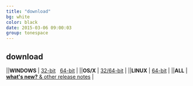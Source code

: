```yaml
---
title: "download"
bg: white
color: black
date: 2015-03-06 09:00:03
group: tonespace
---
```


## download

||**WINDOWS** | <a class="button button-primary u-fixed-width-10 track-click" href="/en/tonespace/v0205/download/544/tonespace-2.5.544-win-32bit.zip">32-bit</a>  &nbsp; <a class="button button-primary u-fixed-width-10 track-click" href="/en/tonespace/v0205/download/544/tonespace-2.5.544-win-64bit.zip">64-bit</a> | 
||**OS/X**    | <a class="button button-primary u-fixed-width-10 track-click" href="/en/tonespace/v0205/download/544/tonespace-2.5.544-macosx.dmg">32/64-bit</a> |
||**LINUX**   | <a class="button button-primary u-fixed-width-10 track-click" href="/en/tonespace/v0205/download/544/tonespace-2.5.544-linux-64bit.zip">64-bit</a> |
||**ALL**     | [**what's new?**  &  other release notes](/en/tonespace/v0205/download/544/readme-tonespace.html)         |

